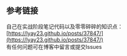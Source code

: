 ## 参考链接
自己在实战阶段笔记代码以及零零碎碎的知识点：[https://lyay23.github.io/posts/37847/](https://lyay23.github.io/posts/37847/)<br>
有任何问题可在博客中留言或提交Issues

